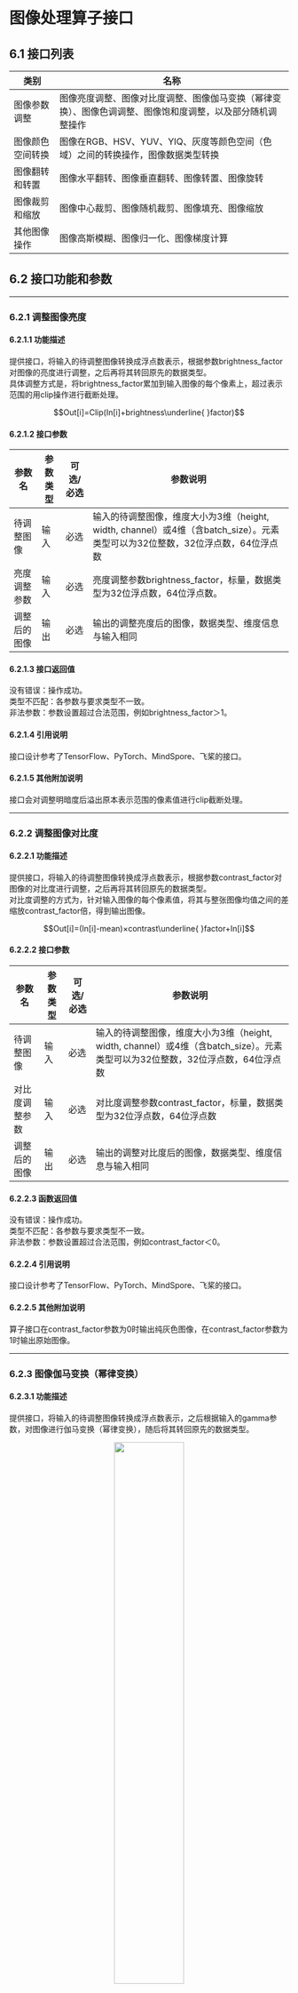 # 图像处理算子接口
## 6.1 接口列表
| 类别             | 名称                                                                                                       |
| ---------------- | ---------------------------------------------------------------------------------------------------------- |
| 图像参数调整     | 图像亮度调整、图像对比度调整、图像伽马变换（幂律变换）、图像色调调整、图像饱和度调整，以及部分随机调整操作 |
| 图像颜色空间转换 | 图像在RGB、HSV、YUV、YIQ、灰度等颜色空间（色域）之间的转换操作，图像数据类型转换                           |
| 图像翻转和转置   | 图像水平翻转、图像垂直翻转、图像转置、图像旋转                                                             |
| 图像裁剪和缩放   | 图像中心裁剪、图像随机裁剪、图像填充、图像缩放                                                             |
| 其他图像操作     | 图像高斯模糊、图像归一化、图像梯度计算                                                                     |

## 6.2 接口功能和参数

<p id="621"></p>

-------------
### 6.2.1 调整图像亮度
#### 6.2.1.1 功能描述
提供接口，将输入的待调整图像转换成浮点数表示，根据参数brightness_factor对图像的亮度进行调整，之后再将其转回原先的数据类型。  
具体调整方式是，将brightness_factor累加到输入图像的每个像素上，超过表示范围的用clip操作进行截断处理。

$$Out[i]=Clip(In[i]+brightness\underline{ }factor)$$

#### 6.2.1.2 接口参数
| 参数名       | 参数类型 | 可选/必选 | 参数说明                                                                                                                       |
| ------------ | -------- | --------- | ------------------------------------------------------------------------------------------------------------------------------ |
| 待调整图像   | 输入     | 必选      | 输入的待调整图像，维度大小为3维（height, width, channel）或4维（含batch_size）。元素类型可以为32位整数，32位浮点数，64位浮点数 |
| 亮度调整参数 | 输入     | 必选      | 亮度调整参数brightness_factor，标量，数据类型为32位浮点数，64位浮点数。                                                        |
| 调整后的图像 | 输出     | 必选      | 输出的调整亮度后的图像，数据类型、维度信息与输入相同                                                                           |


#### 6.2.1.3 接口返回值
没有错误：操作成功。  
类型不匹配：各参数与要求类型不一致。  
非法参数：参数设置超过合法范围，例如brightness_factor＞1。  
#### 6.2.1.4 引用说明
接口设计参考了TensorFlow、PyTorch、MindSpore、飞桨的接口。
#### 6.2.1.5 其他附加说明
接口会对调整明暗度后溢出原本表示范围的像素值进行clip截断处理。

--------------

<p id="622"></p>

### 6.2.2 调整图像对比度
#### 6.2.2.1 功能描述
提供接口，将输入的待调整图像转换成浮点数表示，根据参数contrast_factor对图像的对比度进行调整，之后再将其转回原先的数据类型。  
对比度调整的方式为，针对输入图像的每个像素值，将其与整张图像均值之间的差缩放contrast_factor倍，得到输出图像。

$$Out[i]=(In[i]-mean)×contrast\underline{ }factor+In[i]$$

#### 6.2.2.2 接口参数
| 参数名         | 参数类型 | 可选/必选 | 参数说明                                                                                                                       |
| -------------- | -------- | --------- | ------------------------------------------------------------------------------------------------------------------------------ |
| 待调整图像     | 输入     | 必选      | 输入的待调整图像，维度大小为3维（height, width, channel）或4维（含batch_size）。元素类型可以为32位整数，32位浮点数，64位浮点数 |
| 对比度调整参数 | 输入     | 必选      | 对比度调整参数contrast_factor，标量，数据类型为32位浮点数，64位浮点数                                                          |
| 调整后的图像   | 输出     | 必选      | 输出的调整对比度后的图像，数据类型、维度信息与输入相同                                                                         |

#### 6.2.2.3 函数返回值
没有错误：操作成功。  
类型不匹配：各参数与要求类型不一致。  
非法参数：参数设置超过合法范围，例如contrast_factor＜0。
#### 6.2.2.4 引用说明
接口设计参考了TensorFlow、PyTorch、MindSpore、飞桨的接口。
#### 6.2.2.5 其他附加说明
算子接口在contrast_factor参数为0时输出纯灰色图像，在contrast_factor参数为1时输出原始图像。

---------------

<p id="623"></p>

### 6.2.3 图像伽马变换（幂律变换）
#### 6.2.3.1 功能描述
提供接口，将输入的待调整图像转换成浮点数表示，之后根据输入的gamma参数，对图像进行伽马变换（幂律变换），随后将其转回原先的数据类型。

<p style="text-align: center;">  
<img src="./adjust_gamma.jpg" width="50%">

输入图像的各通道所做的变换如下公式所述：

$$Out[i]=gain×In[i]^{gamma}$$

#### 6.2.2.3 接口参数
| 参数名           | 参数类型 | 可选/必选 | 参数说明                                                                                                                       |
| ---------------- | -------- | --------- | ------------------------------------------------------------------------------------------------------------------------------ |
| 待调整图像       | 输入     | 必选      | 输入的待变换图像，维度大小为3维（height, width, channel）或4维（含batch_size）。元素类型可以为32位整数，32位浮点数，64位浮点数 |
| 伽马变换指数参数 | 输入     | 必选      | 伽马变换（幂律变换）参数gamma，标量，数据类型为32位浮点数，64位浮点数                                                          |
| 伽马变换乘子参数 | 输入     | 必选      | 伽马变换（幂律变换）参数gain，标量，数据类型为32位浮点数，64位浮点数                                                           |
| 调整后的图像     | 输出     | 必选      | 输出的伽马变换（幂律变换）后的图像，数据类型、维度信息与输入相同                                                               |


#### 6.2.3.3 函数返回值
没有错误：操作成功。  
类型不匹配：各参数与要求类型不一致。  
非法参数：参数设置超过合法范围，例如gamma＜0。

#### 6.2.3.4 引用说明
接口设计参考了TensorFlow、PyTorch、MindSpore、飞桨的接口。

----------

<p id="624"></p>

### 6.2.4 调整图像色调
#### 6.2.4.1 功能描述
提供接口，将输入的待调整图像转换成HSV表示，根据参数hue_factor对图像的色调通道（hue channel）进行调整，之后再将其转回原先的图像表示类型。
<p style="text-align: center;">  
<img src="./adjust_hue.jpg" width="50%">

如图所示，在图像的HSV空间对H分量进行旋转操作，即可实现图像色调的转换，hue_factor用于表示旋转的方向和度数。
#### 6.2.4.2 接口参数
| 参数名       | 参数类型 | 可选/必选 | 参数说明                                                                                                                       |
| ------------ | -------- | --------- | ------------------------------------------------------------------------------------------------------------------------------ |
| 待调整图像   | 输入     | 必选      | 输入的待调整图像，维度大小为3维（height, width, channel）或4维（含batch_size）。元素类型可以为32位整数，32位浮点数，64位浮点数 |
| 色调调整参数 | 输入     | 必选      | 色调调整参数hue_factor，标量，数据类型为32位浮点数，64位浮点数                                                                 |
| 调整后的图像 | 输出     | 必选      | 输出的调整色调后的图像，数据类型、维度信息与输入相同                                                                           |


#### 6.2.4.3 函数返回值
没有错误：操作成功。  
类型不匹配：各参数与要求类型不一致。  
非法参数：参数设置超过合法范围。

#### 6.2.4.4 引用说明
接口设计参考了TensorFlow、PyTorch、MindSpore、飞桨的接口。

#### 6.2.4.5 其他附加说明
算子接口在hue_factor参数为0时会输出原始图像。

--------------

<p id="625"></p>

### 6.2.5 调整图像饱和度
#### 6.2.5.1 功能描述
提供接口，将输入的待调整图像转换成HSV表示，根据参数saturation_factor对图像的饱和度通道（saturation channel）进行调整，之后再将其转回原先的图像表示类型。  
调整方式为，对输入图像的每一个像素，与saturation_factor参数进行相乘，超出表示范围的用clip截断处理。

$$Out[i]=Clip(In[i]×saturation\underline{ }factor)$$

#### 6.2.5.2 接口参数
| 参数名         | 参数类型 | 可选/必选 | 参数说明                                                                                                                       |
| -------------- | -------- | --------- | ------------------------------------------------------------------------------------------------------------------------------ |
| 待调整图像     | 输入     | 必选      | 输入的待调整图像，维度大小为3维（height, width, channel）或4维（含batch_size）。元素类型可以为32位整数，32位浮点数，64位浮点数 |
| 饱和度调整参数 | 输入     | 必选      | 饱和度调整参数saturation_factor，标量，数据类型为32位浮点数，64位浮点数                                                        |
| 调整后的图像   | 输出     | 必选      | 输出的调整饱和度后的图像，数据类型、维度信息与输入相同                                                                         |

#### 6.2.5.3 函数返回值
没有错误：操作成功。  
类型不匹配：各参数与要求类型不一致。  
非法参数：参数设置超过合法范围，例如saturation_factor＜0。

#### 6.2.5.4 引用说明
接口设计参考了TensorFlow、PyTorch、MindSpore、飞桨的接口。

#### 6.2.5.5 其他附加说明
算子接口在saturation_factor参数为0时会输出黑白图像，在saturation_factor参数为1时会输出原始图像，经过饱和度调整后如果超出了原有图像类型的表示范围，会对超过范围的像素进行clip截断操作。

--------------

<p id="626"></p>

### 6.2.6 随机调整图像亮度
#### 6.2.6.1 功能描述
提供接口，将输入的待调整图像转换成浮点数表示，在参数lower和upper给定的范围内随机选取参数brightness_factor对图像的亮度进行调整，之后再将其转回原先的数据类型。  
对于批量输入图像，每张图像的随机调整操作与其余图像的亮度调整互不影响。  
具体调整方式是，将选定的参数brightness_factor累加到输入图像的每个像素上，超过表示范围的用clip操作进行处理。

$$Out[i]=Clip(In[i]+brightness\underline{ }factor)$$

$$lower≤brightness\underline{ }factor≤upper$$

#### 6.2.6.2 接口参数
| 参数名       | 参数类型 | 可选/必选 | 参数说明                                                                                                                       |
| ------------ | -------- | --------- | ------------------------------------------------------------------------------------------------------------------------------ |
| 待调整图像   | 输入     | 必选      | 输入的待调整图像，维度大小为3维（height, width, channel）或4维（含batch_size）。元素类型可以为32位整数，32位浮点数，64位浮点数 |
| 参数下限     | 输入     | 可选      | 亮度调整参数brightness_factor的最小值，标量，数据类型为32位浮点数，64位浮点数，默认值为-1.0                                    |
| 参数上限     | 输入     | 可选      | 亮度调整参数brightness_factor的最大值，标量，数据类型为32位浮点数，64位浮点数，默认值为1.0                                     |
| 随机种子     | 输入     | 可选      | 数据类型为32位整数，用于生成随机种子                                                                                           |
| 调整后的图像 | 输出     | 必选      | 输出的调整亮度后的图像，数据类型、维度信息与输入相同                                                                           |

#### 6.2.6.3 函数返回值
没有错误：操作成功。  
类型不匹配：各参数与要求类型不一致。  
非法参数：参数设置超过合法范围，例如upper＞1或lower＞1。

#### 6.2.6.4 引用说明
接口设计参考了TensorFlow、PyTorch、MindSpore、飞桨的接口。

#### 6.2.6.5 其他附加说明
接口会对调整明暗度后溢出原本表示范围的像素值进行clip处理，此外参数下限和参数上限需要一同给定。

--------------

<p id="627"></p>

### 6.2.7 随机调整图像对比度
#### 6.2.7.1 功能描述
提供接口，将输入的待调整图像转换成浮点数表示，在参数lower和upper给定的范围内随机选取参数contrast_factor对图像的对比度进行调整，之后再将其转回原先的数据类型。  
对于批量输入图像，每张图像的随机调整操作与其余图像的对比度调整互不影响。  
对比度调整的方式为，针对输入图像的每个像素值，将其与整张图像均值之间的差缩放contrast_factor倍，得到输出图像。

$$Out[i]=(In[i]-mean)×contrast\underline{ }factor+In[i]$$

$$lower≤contrast\underline{ }factor≤upper$$

#### 6.2.7.2 接口参数
| 参数名       | 参数类型 | 可选/必选 | 参数说明                                                                                                                       |
| ------------ | -------- | --------- | ------------------------------------------------------------------------------------------------------------------------------ |
| 待调整图像   | 输入     | 必选      | 输入的待调整图像，维度大小为3维（height, width, channel）或4维（含batch_size）。元素类型可以为32位整数，32位浮点数，64位浮点数 |
| 参数下限     | 输入     | 必选      | 对比度调整参数contrast_factor的最小值，标量，数据类型为32位浮点数，64位浮点数                                                  |
| 参数上限     | 输入     | 必选      | 对比度调整参数contrast_factor的最大值，标量，数据类型为32位浮点数，64位浮点数                                                  |
| 随机种子     | 输入     | 可选      | 数据类型为32位整数，用于生成随机种子                                                                                           |
| 调整后的图像 | 输出     | 必选      | 输出的调整对比度后的图像，数据类型、维度信息与输入相同                                                                         |

#### 6.2.7.3 函数返回值
没有错误：操作成功。  
类型不匹配：各参数与要求类型不一致。  
非法参数：参数设置超过合法范围，例如upper＞1或lower＞1。

#### 6.2.7.4 引用说明
接口设计参考了TensorFlow、PyTorch、MindSpore、飞桨的接口。

#### 6.2.7.5 其他附加说明
接口会对调整明暗度后溢出原本表示范围的像素值进行clip截断处理，upper和lower参数均应在0到1之间，且需保证lower＜upper。

--------------

<p id="628"></p>

### 6.2.8 随机调整图像色调
#### 6.2.8.1 功能描述
提供接口，将输入的待调整图像转换成HSV表示，之后在参数lower和upper给定的范围内随机选取参数hue_factor对图像的色调通道（hue channel）进行调整，之后再将其转回原先的图像表示类型。  
对于批量输入图像，每张图像的随机调整操作与其余图像的色调调整互不影响。
<p style="text-align: center;">  
<img src="./adjust_hue.jpg" width="50%">

如图所示，在图像的HSV空间对H分量进行旋转操作，即可实现图像色调的转换，hue_factor用于表示旋转的方向和角度。

#### 6.2.8.2 接口参数
| 参数名       | 参数类型 | 可选/必选 | 参数说明                                                                                                                       |
| ------------ | -------- | --------- | ------------------------------------------------------------------------------------------------------------------------------ |
| 待调整图像   | 输入     | 必选      | 输入的待调整图像，维度大小为3维（height, width, channel）或4维（含batch_size）。元素类型可以为32位整数，32位浮点数，64位浮点数 |
| 参数下限     | 输入     | 可选      | 色调调整参数hue_factor的最小值，标量，数据类型为32位浮点数，64位浮点数                                                         |
| 参数上限     | 输入     | 必选      | 色调调整参数hue_factor的最大值，标量，数据类型为32位浮点数，64位浮点数                                                         |
| 随机种子     | 输入     | 可选      | 数据类型为32位整数，用于生成随机种子                                                                                           |
| 调整后的图像 | 输出     | 必选      | 输出的调整色调后的图像，数据类型、维度信息与输入相同                                                                           |

#### 6.2.8.3 函数返回值
没有错误：操作成功。  
类型不匹配：各参数与要求类型不一致。  
非法参数：参数设置超过合法范围。

#### 6.2.8.4 引用说明
接口设计参考了TensorFlow、PyTorch、MindSpore、飞桨的接口。

#### 6.2.8.5 其他附加说明
算子接口在hue_factor参数为0时会输出原始图像，lower和upper参数的取值范围均为[-1,1]且需要满足lower＜upper。

--------------

<p id="629"></p>

### 6.2.9 随机调整图像饱和度
#### 6.2.9.1 功能描述
提供接口，将输入的待调整图像转换成HSV表示，之后在参数lower和upper给定的范围内随机选取参数saturation_factor对图像的饱和度通道（saturation channel）进行调整，之后再将其转回原先的图像表示类型。  
对于批量输入图像，每张图像的随机调整操作与其余图像的饱和度调整互不影响。  
调整方式为，对输入图像的每一个像素，与saturation_factor参数进行相乘，超出表示范围的用clip截断处理。

$$Out[i]=Clip(In[i]×saturation\underline{ }factor)$$

$$lower≤saturation\underline{ }factor≤upper$$


#### 6.2.9.2 接口参数
| 参数名       | 参数类型 | 可选/必选 | 参数说明                                                                                                                       |
| ------------ | -------- | --------- | ------------------------------------------------------------------------------------------------------------------------------ |
| 待调整图像   | 输入     | 必选      | 输入的待调整图像，维度大小为3维（height, width, channel）或4维（含batch_size）。元素类型可以为32位整数，32位浮点数，64位浮点数 |
| 参数下限     | 输入     | 必选      | 饱和度调整参数saturation_factor的最小值，标量，数据类型为32位浮点数，64位浮点数                                                |
| 参数上限     | 输入     | 必选      | 饱和度调整参数saturation_factor的最大值，标量，数据类型为32位浮点数，64位浮点数                                                |
| 随机种子     | 输入     | 必选      | 数据类型为32位整数，用于生成随机种子                                                                                           |
| 调整后的图像 | 输出     | 必选      | 输出的调整饱和度后的图像，数据类型、维度信息与输入相同                                                                         |

#### 6.2.9.3 函数返回值
没有错误：操作成功。  
类型不匹配：各参数与要求类型不一致。  
非法参数：参数设置超过合法范围。

#### 6.2.9.4 引用说明
接口设计参考了TensorFlow、PyTorch、MindSpore、飞桨的接口。

#### 6.2.9.5 其他附加说明
算子接口在saturation_factor参数为0时会输出黑白图像，在saturation_factor参数为1时会输出原始图像，经过饱和度调整后如果超出了原有图像类型的表示范围，会对超过范围的像素进行clip截断操作，要求参数lower＜upper且需二者均大于等于0。

--------------

<p id="6210"></p>

### 6.2.10 RGB图像转灰度图像
#### 6.2.10.1 功能描述
提供接口，将图像由RGB图像转换为灰度图像。  
转换方式如下述公式，对输入图像的每个像素：

$$GrayScale[i]=R[i]×0.299+G[i]×0.587+B[i]×0.114$$

#### 6.2.10.2 接口参数
| 参数名       | 参数类型 | 可选/必选 | 参数说明                                                                                                                                                      |
| ------------ | -------- | --------- | ------------------------------------------------------------------------------------------------------------------------------------------------------------- |
| 待转换的图像 | 输入     | 必选      | 输入的待转换的RGB图像，维度大小为3维（height, width, channel）或4维（含batch_size），其中channel维度值必须为3。元素类型可以为32位整数，32位浮点数，64位浮点数 |
| 转换后的图像 | 输出     | 必选      | 输出的转换后的GrayScale灰度图像，数据类型、batch_size、宽高信息与输入相同，channel维度值为1                                                                   |

#### 6.2.10.3 函数返回值
没有错误：操作成功。  
类型不匹配：各参数与要求类型不一致。  
对象非法：表示输入张量对象不合法。

#### 6.2.10.4 引用说明
接口设计参考了TensorFlow、PyTorch、MindSpore、飞桨的接口。

--------------

<p id="6211"></p>

### 6.2.11 灰度图像转RGB图像
#### 6.2.11.1 功能描述
提供接口，将图像由灰度图像转换为RGB图像。  
转换方式如下述公式，对输入图像的每个像素：

$$
\left \{
\begin{array}{c}
R[i]=GrayScale[i] \\ 
G[i]=GrayScale[i] \\ 
B[i]=GrayScale[i]
\end{array}
\right.
$$

#### 6.2.11.2 接口参数
| 参数名       | 参数类型 | 可选/必选 | 参数说明                                                                                                                                                                |
| ------------ | -------- | --------- | ----------------------------------------------------------------------------------------------------------------------------------------------------------------------- |
| 待转换的图像 | 输入     | 必选      | 输入的待转换的GrayScale灰度图像，维度大小为3维（height, width, channel）或4维（含batch_size），其中channel维度值必须为1。元素类型可以为32位整数，32位浮点数，64位浮点数 |
| 转换后的图像 | 输出     | 必选      | 输出的颜色空间转换后的RGB图像，数据类型、batch_size、宽高信息与输入相同，channel维度值为3                                                                               |

#### 6.2.11.3 函数返回值
没有错误：操作成功。  
类型不匹配：各参数与要求类型不一致。  
对象非法：表示输入张量对象不合法。

#### 6.2.11.4 引用说明
接口设计参考了TensorFlow、PyTorch、MindSpore、飞桨的接口。

--------------

<p id="6212"></p>

### 6.2.12 RGB图像转HSV图像
#### 6.2.12.1 功能描述
提供接口，将图像从RGB颜色空间转换到HSV颜色空间。
转换方式如下述公式，对输入图像的每个像素：

$$
\left \{
\begin{array}{c}
R'=R/255 \\ 
G'=G/255 \\ 
B'=B/255 \\
Cmax=max(R',G',B') \\
Cmin=min(G',G',B') \\
∆=Cmax-Cmin
\end{array}
\right.
$$

$$
H=
\left \{
\begin{array}{c}
0°,∆=0\\
60°×(\frac{G'-B'}{∆}+0),Cmax=R'\\
60°×(\frac{B'-R'}{∆}+2),Cmax=G'\\
60°×(\frac{R'-G'}{∆}+4),Cmax=B'
\end{array}
\right.
$$

$$
S=
\left \{
\begin{array}{c}
0,Cmax=0\\
\frac{∆}{Cmax},Cmax≠0
\end{array}
\right.
$$

$$V=Cmax$$

#### 6.2.12.2 接口参数
| 参数名       | 参数类型 | 可选/必选 | 参数说明                                                                                                                                                      |
| ------------ | -------- | --------- | ------------------------------------------------------------------------------------------------------------------------------------------------------------- |
| 待转换的图像 | 输入     | 必选      | 输入的待转换的RGB图像，维度大小为3维（height, width, channel）或4维（含batch_size），其中channel维度值必须为3。元素类型可以为32位整数，32位浮点数，64位浮点数 |
| 转换后的图像 | 输出     | 必选      | 输出的颜色空间转换后的HSV图像，数据类型、维度信息与输入相同                                                                                                   |

#### 6.2.12.3 函数返回值
没有错误：操作成功。  
类型不匹配：各参数与要求类型不一致。  
对象非法：表示输入张量对象不合法。

#### 6.2.12.4 引用说明
接口设计参考了TensorFlow、PyTorch、MindSpore、飞桨的接口。

--------------

<p id="6213"></p>

### 6.2.13 HSV图像转RGB图像
#### 6.2.13.1 功能描述
提供接口，将图像从HSV颜色空间转换到RGB颜色空间。  
转换方式如下述公式，对输入图像的每个像素：

$$C=V×S$$

$$X=C×(1-|(H/60°) mod2-1|)$$

$$m=V-C$$

$$
(R',G',B')=
\left \{
\begin{array}{c}
(C,X,0),   0°≤H<60°\\
(X,C,0),   60°≤H<120°\\
(0,C,X),   120°≤H<180°\\
(0,X,C),   180°≤H<240°\\
(X,0,C),   240°≤H<300°\\
(C,0,X),   300°≤H<360°
\end{array}
\right.
$$

$$(R,G,B)=((R'+m)×255,(G'+m)×255,(B'+m)×255)$$

#### 6.2.13.2 接口参数
| 参数名       | 参数类型 | 可选/必选 | 参数说明                                                                                                                                                      |
| ------------ | -------- | --------- | ------------------------------------------------------------------------------------------------------------------------------------------------------------- |
| 待转换的图像 | 输入     | 必选      | 输入的待转换的HSV图像，维度大小为3维（height, width, channel）或4维（含batch_size），其中channel维度值必须为3。元素类型可以为32位整数，32位浮点数，64位浮点数 |
| 转换后的图像 | 输出     | 必选      | 输出的调整亮度后的RGB图像，数据类型、维度信息与输入相同                                                                                                       |

#### 6.2.13.3 函数返回值
没有错误：操作成功。  
类型不匹配：各参数与要求类型不一致。  
对象非法：表示输入张量对象不合法。

#### 6.2.13.4 引用说明
接口设计参考了TensorFlow、PyTorch、MindSpore、飞桨的接口。

--------------

<p id="6214"></p>

### 6.2.14 RGB图像转YUV图像
#### 6.2.14.1 功能描述
提供接口，将图像从RGB颜色空间转换到YUV颜色空间。  
转换方式如下述公式，对输入图像的每个像素：

$$
\left \{
\begin{array}{c}
Y=0.30R+0.59G+0.11B\\
U=0.493(B-Y)\\
V=0.877(R-Y)
\end{array}
\right.
$$

#### 6.2.14.2 接口参数
| 参数名       | 参数类型 | 可选/必选 | 参数说明                                                                                                                                                      |
| ------------ | -------- | --------- | ------------------------------------------------------------------------------------------------------------------------------------------------------------- |
| 待转换的图像 | 输入     | 必选      | 输入的待转换的RGB图像，维度大小为3维（height, width, channel）或4维（含batch_size），其中channel维度值必须为3。元素类型可以为32位整数，32位浮点数，64位浮点数 |
| 转换后的图像 | 输出     | 必选      | 输出的颜色空间转换后的YUV图像，数据类型、维度信息与输入相同                                                                                                   |

#### 6.2.14.3 函数返回值
没有错误：操作成功。  
类型不匹配：各参数与要求类型不一致。  
对象非法：表示输入张量对象不合法。

#### 6.2.14.4 引用说明
接口设计参考了TensorFlow、PyTorch、MindSpore、飞桨的接口。

--------------

<p id="6215"></p>

### 6.2.15 YUV图像转RGB图像
#### 6.2.15.1 功能描述
提供接口，将图像从YUV颜色空间转换到RGB颜色空间。  
转换方式如下述公式，对输入图像的每个像素：

$$
\left \{
\begin{array}{c}
R=Y+1.4075V\\
G=Y-0.3455U-0.7169V\\
B=Y+1.779U
\end{array}
\right.
$$

#### 6.2.15.2 接口参数
| 参数名       | 参数类型 | 可选/必选 | 参数说明                                                                                                                                                      |
| ------------ | -------- | --------- | ------------------------------------------------------------------------------------------------------------------------------------------------------------- |
| 待转换的图像 | 输入     | 必选      | 输入的待转换的YUV图像，维度大小为3维（height, width, channel）或4维（含batch_size），其中channel维度值必须为3。元素类型可以为32位整数，32位浮点数，64位浮点数 |
| 转换后的图像 | 输出     | 必选      | 输出的颜色空间转换后的RGB图像，数据类型、维度信息与输入相同                                                                                                   |

#### 6.2.15.3 函数返回值
没有错误：操作成功。  
类型不匹配：各参数与要求类型不一致。  
对象非法：表示输入张量对象不合法。

#### 6.2.15.4 引用说明
接口设计参考了TensorFlow、PyTorch、MindSpore、飞桨的接口。

--------------

<p id="6216"></p>

### 6.2.16 RGB图像转YIQ图像
#### 6.2.16.1 功能描述
提供接口，将图像从RGB颜色空间转换到YIQ颜色空间。  
YIQ是NTSC（National Television Standards Committee）电视系统的标准。Y是提供黑白电视和彩色电视的亮度信号（Luminance），即亮度（Brightness），I代表In-phase，色彩从橙色到青色，Q代表Quadrature-phase，色彩从紫色到黄绿色。  
转换方式如下述公式，对输入图像的每个像素：

$$\begin{bmatrix}
Y\\
I\\
Q\\
\end{bmatrix}=
\begin{bmatrix}
0.299&0.587&0.114\\
-0.299&-0.587&0.886\\
0.701&-0.687&-0.114\\
\end{bmatrix}
\begin{bmatrix}
R\\
G\\
B\\
\end{bmatrix}$$

#### 6.2.16.2 接口参数
| 参数名       | 参数类型 | 可选/必选 | 参数说明                                                                                                                                                      |
| ------------ | -------- | --------- | ------------------------------------------------------------------------------------------------------------------------------------------------------------- |
| 待转换的图像 | 输入     | 必选      | 输入的待转换的RGB图像，维度大小为3维（height, width, channel）或4维（含batch_size），其中channel维度值必须为3。元素类型可以为32位整数，32位浮点数，64位浮点数 |
| 转换后的图像 | 输出     | 必选      | 输出的颜色空间转换后的YIQ图像，数据类型、维度信息与输入相同                                                                                                   |

#### 6.2.16.3 函数返回值
没有错误：操作成功。  
类型不匹配：各参数与要求类型不一致。  
对象非法：表示输入张量对象不合法。

#### 6.2.16.4 引用说明
接口设计参考了TensorFlow、PyTorch、MindSpore、飞桨的接口。

--------------

<p id="6217"></p>

### 6.2.17 YIQ图像转RGB图像
#### 6.2.17.1 功能描述
提供接6.2.17.1口，将图像从YIQ颜色空间转换到RGB颜色空间。  
YIQ是NTSC（National Television Standards Committee）电视系统的标准。Y是提供黑白电视和彩色电视的亮度信号（Luminance），即亮度（Brightness），I代表In-phase，色彩从橙色到青色，Q代表Quadrature-phase，色彩从紫色到黄绿色。  
转换方式如下述公式，对输入图像的每个像素：

$$\begin{bmatrix}
R\\
G\\
B\\
\end{bmatrix}=
\begin{bmatrix}
1&0.956&0.620\\
1&-0.272&-0.647\\
1&-1.108&1.705\\
\end{bmatrix}
\begin{bmatrix}
Y\\
I\\
Q\\
\end{bmatrix}
$$

#### 6.2.17.2 接口参数
| 参数名       | 参数类型 | 可选/必选 | 参数说明                                                                                                                                                      |
| ------------ | -------- | --------- | ------------------------------------------------------------------------------------------------------------------------------------------------------------- |
| 待转换的图像 | 输入     | 必选      | 输入的待转换的YIQ图像，维度大小为3维（height, width, channel）或4维（含batch_size），其中channel维度值必须为3。元素类型可以为32位整数，32位浮点数，64位浮点数 |
| 转换后的图像 | 输出     | 必选      | 输出的颜色空间转换后的RGB图像，数据类型、维度信息与输入相同                                                                                                   |

#### 6.2.17.3 函数返回值
没有错误：操作成功。  
类型不匹配：各参数与要求类型不一致。  
对象非法：表示输入张量对象不合法。

#### 6.2.17.4 引用说明
接口设计参考了TensorFlow、PyTorch、MindSpore、飞桨的接口。

--------------

<p id="6218"></p>

### 6.2.18 图像数据类型转换
#### 6.2.18.1 功能描述
提供接口，根据传入参数信息对输入图像进行数据类型转换。

#### 6.2.18.2 接口参数
| 参数名       | 参数类型 | 可选/必选 | 参数说明                                                                                                                         |
| ------------ | -------- | --------- | -------------------------------------------------------------------------------------------------------------------------------- |
| 待转换的图像 | 输入     | 必选      | 输入的待转换的图像，维度大小为3维（height, width, channel）或4维（含batch_size）。元素类型可以为32位整数，32位浮点数，64位浮点数 |
| 转换数据类型 | 输入     | 必选      | 字符串类型，用于表示输出图像的数据类型                                                                                           |
| 转换后的图像 | 输出     | 必选      | 输出的数据类型转换后的图像，维度信息与输入相同，数据类型符合参数要求                                                             |

#### 6.2.18.3 函数返回值
没有错误：操作成功。  
类型不匹配：各参数与要求类型不一致。

#### 6.2.18.4 引用说明
接口设计参考了TensorFlow、PyTorch、MindSpore、飞桨的接口。

--------------

<p id="6219"></p>

### 6.2.19 图像水平翻转
#### 6.2.19.1 功能描述
提供接口，将图像沿水平方向进行左右翻转。其中width为输入图像的宽度。

$$Out[x,y]=In[x,width-y]$$

#### 6.2.19.2 接口参数
| 参数名       | 参数类型 | 可选/必选 | 参数说明                                                                                                                       |
| ------------ | -------- | --------- | ------------------------------------------------------------------------------------------------------------------------------ |
| 待翻转的图像 | 输入     | 必选      | 输入的待翻转图像，维度大小为3维（height, width, channel）或4维（含batch_size），元素类型可以为32位整数，32位浮点数，64位浮点数 |
| 翻转后的图像 | 输出     | 必选      | 输出翻转后的图像，数据类型和维度信息与输入相同                                                                                 |

#### 6.2.19.3 函数返回值
没有错误：操作成功。  
类型不匹配：各参数与要求类型不一致。

#### 6.2.19.4 引用说明
接口设计参考了TensorFlow、PyTorch、MindSpore、飞桨的接口。

--------------

<p id="6220"></p>

### 6.2.20 图像垂直翻转
#### 6.2.20.1 功能描述
提供接口，将图像沿垂直方向进行上下翻转。其中height为输入图像的高度。
$$Out[x,y]=In[height-x,y]$$

#### 6.2.20.2 接口参数
| 参数名       | 参数类型 | 可选/必选 | 参数说明                                                                                                                       |
| ------------ | -------- | --------- | ------------------------------------------------------------------------------------------------------------------------------ |
| 待翻转的图像 | 输入     | 必选      | 输入的待翻转图像，维度大小为3维（height, width, channel）或4维（含batch_size），元素类型可以为32位整数，32位浮点数，64位浮点数 |
| 翻转后的图像 | 输出     | 必选      | 输出翻转后的图像，数据类型和维度信息与输入相同                                                                                 |

#### 6.2.20.3 函数返回值
没有错误：操作成功。  
类型不匹配：各参数与要求类型不一致。

#### 6.2.20.4 引用说明
接口设计参考了TensorFlow、PyTorch、MindSpore、飞桨的接口。

--------------

<p id="6221"></p>

### 6.2.21 图像随机水平翻转
#### 6.2.21.1 功能描述
提供接口，以一定的概率沿着水平方向翻转图像的内容，否则按原样输出原图像，针对批量图像输入时，每张图像独立于其他图像随机翻转。  
进行翻转时的处理如下，其中width为图像宽度：

#### 6.2.21.2 接口参数
| 参数名       | 参数类型 | 可选/必选 | 参数说明                                                                                                                       |
| ------------ | -------- | --------- | ------------------------------------------------------------------------------------------------------------------------------ |
| 待翻转的图像 | 输入     | 必选      | 输入的待翻转图像，维度大小为3维（height, width, channel）或4维（含batch_size），元素类型可以为32位整数，32位浮点数，64位浮点数 |
| 翻转概率     | 输入     | 可选      | 数据类型为32位浮点数，表示水平翻转的概率，默认值为0.5                                                                          |
| 随机种子     | 输入     | 可选      | 数据类型为32位整数，用于生成随机种子                                                                                           |
| 翻转后的图像 | 输出     | 必选      | 输出处理后的图像，数据类型和维度信息与输入相同                                                                                 |

#### 6.2.21.3 函数返回值
没有错误：操作成功。  
类型不匹配：各参数与要求类型不一致。  
非法参数：参数设置超过合法范围。

#### 6.2.21.4 引用说明
接口设计参考了TensorFlow、PyTorch、MindSpore、飞桨的接口。

--------------

<p id="6222"></p>

### 6.2.22 图像随机垂直翻转
#### 6.2.22.1 功能描述
提供接口，以一定的概率沿着垂直方向翻转图像的内容，否则按原样输出原图像，针对批量图像输入时，每张图像独立于其他图像随机翻转。  
进行翻转时的处理如下，其中height为图像高度：

$$Out[x,y]=In[height-x,y]$$

#### 6.2.22.2 接口参数
| 参数名       | 参数类型 | 可选/必选 | 参数说明                                                                                                                       |
| ------------ | -------- | --------- | ------------------------------------------------------------------------------------------------------------------------------ |
| 待翻转的图像 | 输入     | 必选      | 输入的待翻转图像，维度大小为3维（height, width, channel）或4维（含batch_size），元素类型可以为32位整数，32位浮点数，64位浮点数 |
| 翻转概率     | 输入     | 可选      | 数据类型为32位浮点数，表示垂直翻转的概率，默认值为0.5                                                                          |
| 随机种子     | 输入     | 可选      | 数据类型为32位整数，用于生成随机种子                                                                                           |
| 翻转后的图像 | 输出     | 必选      | 输出处理后的图像，数据类型和维度信息与输入相同                                                                                 |

#### 6.2.22.3 函数返回值
没有错误：操作成功。  
类型不匹配：各参数与要求类型不一致。  
非法参数：参数设置超过合法范围。

#### 6.2.22.4 引用说明
接口设计参考了TensorFlow、PyTorch、MindSpore、飞桨的接口。

--------------

<p id="6223"></p>

### 6.2.23 图像转置
#### 6.2.23.1 功能描述
提供接口，将图像的H，W两个维度进行转置。处理方式如下：

$$Out[n,x,y,c]=In[n,y,x,c]$$

#### 6.2.23.2 接口参数
| 参数名       | 参数类型 | 可选/必选 | 参数说明                                                                                                                       |
| ------------ | -------- | --------- | ------------------------------------------------------------------------------------------------------------------------------ |
| 待转置的图像 | 输入     | 必选      | 输入的待翻转图像，维度大小为3维（height, width, channel）或4维（含batch_size），元素类型可以为32位整数，32位浮点数，64位浮点数 |
| 转置后的图像 | 输出     | 必选      | 输出处理后的图像，维度大小为3维（width，height，channel）或4维（含batch_size），元素类型与输入图像相同                         |

#### 6.2.23.3 函数返回值
没有错误：操作成功。  
类型不匹配：各参数与要求类型不一致。

#### 6.2.23.4 引用说明
接口设计参考了TensorFlow、PyTorch、MindSpore、飞桨的接口。

--------------

<p id="6224"></p>

### 6.2.24 图像逆时针旋转90°
#### 6.2.24.1 功能描述
提供接口，将图像逆时针旋转90°若干次。操作方式如下：
<p style="text-align: center;">  
<img src="./rot90.jpg" width="50%">

#### 6.2.24.2 接口参数
| 参数名       | 参数类型 | 可选/必选 | 参数说明                                                                                                                       |
| ------------ | -------- | --------- | ------------------------------------------------------------------------------------------------------------------------------ |
| 待旋转的图像 | 输入     | 必选      | 输入的待翻转图像，维度大小为3维（height, width, channel）或4维（含batch_size），元素类型可以为32位整数，32位浮点数，64位浮点数 |
| 旋转次数     | 输入     | 可选      | 32位整数，用于表示逆时针旋转90°的次数，默认为1                                                                                 |
| 旋转后的图像 | 输出     | 必选      | 输出处理后的图像，维度大小为3维或4维（含batch_size），元素类型与输入图像相同                                                   |

#### 6.2.24.3 函数返回值
没有错误：操作成功。  
类型不匹配：各参数与要求类型不一致。  
非法参数：参数设置超过合法范围。

#### 6.2.24.4 引用说明
接口设计参考了TensorFlow、PyTorch、MindSpore、飞桨的接口。

--------------

<p id="6225"></p>

### 6.2.25 中心裁剪操作
#### 6.2.25.1 功能描述
依据给定的裁剪大小，从图像中心进行裁剪操作。
<p style="text-align: center;">  
<img src="./center_crop.jpg" width="50%">

#### 6.2.25.2 接口参数
| 参数名       | 参数类型 | 可选/必选 | 参数说明                                                                                                                       |
| ------------ | -------- | --------- | ------------------------------------------------------------------------------------------------------------------------------ |
| 待裁剪图像   | 输入     | 必选      | 输入的待裁剪图像，维度大小为3维（height, width, channel）或4维（含batch_size）。元素类型可以为32位整数，32位浮点数，64位浮点数 |
| 裁剪高度     | 输入     | 必选      | 用于确定裁剪的高度，元素类型为32位整数                                                                                         |
| 裁剪宽度     | 输入     | 必选      | 用于确定裁剪的宽度，元素类型为32位整数                                                                                         |
| 裁剪后的图像 | 输出     | 必选      | 输出裁剪后的图像，元素类型与输入相同                                                                                           |

#### 6.2.25.3 函数返回值
没有错误：操作成功。  
类型不匹配：各参数与要求类型不一致。  
非法参数：参数设置超过合法范围，例如target_height＜0。

#### 6.2.25.4 引用说明
接口设计参考了TensorFlow、PyTorch、MindSpore、飞桨的接口。

#### 6.2.25.5 其他附加说明
接口对target_height＞height或target_width＞width的情况提供支持，若待裁剪图像的某一维度小于目标维度的大小，则对原图像进行zero_padding后再进行裁剪。

--------------

<p id="6226"></p>

### 6.2.26 随机裁剪操作
#### 6.2.26.1 功能描述
依据给定的裁剪大小，从图像的随机位置进行裁剪操作。
<p style="text-align: center;">  
<img src="./random_crop.jpg" width="50%">

其中width和height是图像原本的形状，target_width和target_weight为目标图像（裁剪后图像）的宽度和高度信息。
#### 6.2.26.2 接口参数
| 参数名       | 参数类型 | 可选/必选 | 参数说明                                                                                                                       |
| ------------ | -------- | --------- | ------------------------------------------------------------------------------------------------------------------------------ |
| 待裁剪图像   | 输入     | 必选      | 输入的待裁剪图像，维度大小为3维（height, width, channel）或4维（含batch_size）。元素类型可以为32位整数，32位浮点数，64位浮点数 |
| 裁剪高度     | 输入     | 必选      | 用于确定裁剪的高度，元素类型为32位整数                                                                                         |
| 裁剪宽度     | 输入     | 必选      | 用于确定裁剪的宽度，元素类型为32位整数                                                                                         |
| 裁剪后的图像 | 输出     | 必选      | 输出的裁剪后的图像，元素类型与输入相同，宽高信息为裁剪后的目标大小                                                             |

#### 6.2.26.3 函数返回值
没有错误：操作成功。  
类型不匹配：各参数与要求类型不一致。  
非法参数：参数设置超过合法范围，例如target_height＜0。

#### 6.2.26.4 引用说明
接口设计参考了TensorFlow、PyTorch、MindSpore的接口。

--------------

<p id="6227"></p>

### 6.2.27 图像裁剪操作
#### 6.2.27.1 功能描述
依据给定的裁剪位置和大小，对输入图像进行裁剪。
<p style="text-align: center;">  
<img src="./crop_to_bounding_box.jpg" width="50%">

其中width和height是图像原本的形状，offset_width和offset_height为裁剪起始位置信息，target_width和target_height为目标图像（裁剪后图像）的宽度和高度信息。

#### 6.2.27.2 接口参数
| 参数名       | 参数类型 | 可选/必选 | 参数说明                                                                                                                       |
| ------------ | -------- | --------- | ------------------------------------------------------------------------------------------------------------------------------ |
| 待裁剪图像   | 输入     | 必选      | 输入的待裁剪图像，维度大小为3维（height, width, channel）或4维（含batch_size）。元素类型可以为32位整数，32位浮点数，64位浮点数 |
| 裁剪起始高度 | 输入     | 必选      | 用于确定裁剪起始高度，数据类型为32位整数，范围为[0, height)                                                                    |
| 裁剪起始宽度 | 输入     | 必选      | 用于确定裁剪起始宽度，数据类型为32位整数，范围为[0, width)                                                                     |
| 裁剪高度     | 输入     | 必选      | 用于确定裁剪目标高度，数据类型为32位整数，范围为(0, height]                                                                    |
| 裁剪宽度     | 输入     | 必选      | 用于确定裁剪目标宽度，数据类型为32位整数，范围为(0, width]                                                                     |
| 裁剪后的图像 | 输出     | 必选      | 输出裁剪后的图像，元素类型与输入相同，宽高信息满足裁剪后的目标大小，batch_size与channels信息与输入图像保持一致                 |

#### 6.2.27.3 函数返回值
没有错误：操作成功。  
类型不匹配：各参数与要求类型不一致。  
非法参数：参数设置超过合法范围。

#### 6.2.27.4 引用说明
接口设计参考了TensorFlow、PyTorch、MindSpore、飞桨的接口。

#### 6.2.27.5 其他附加说明
接口需要满足offset_width≥0，offset_height≥0，target_width＞0，target_height＞0，且需要满足offset_width+target_width≥width，offset_height+target_height≥height。

--------------

<p id="6228"></p>

### 6.2.28 图像填充操作
#### 6.2.28.1 功能描述
依据给定的填充宽度信息，对输入图像进行0填充。
<p style="text-align: center;">  
<img src="./pad_to_bounding_box.jpg" width="50%">

其中width和height是图像原本的形状，top，bottom，left和right分别为图像在上、下、左、右四个边界填充的宽度。

#### 6.2.28.2 接口参数
| 参数名         | 参数类型 | 可选/必选 | 参数说明                                                                                                                       |
| -------------- | -------- | --------- | ------------------------------------------------------------------------------------------------------------------------------ |
| 待填充图像     | 输入     | 必选      | 输入的待填充图像，维度大小为3维（height, width, channel）或4维（含batch_size）。元素类型可以为32位整数，32位浮点数，64位浮点数 |
| 上边界填充高度 | 输入     | 必选      | 用于确定上边界填充高度，数据类型为32位整数                                                                                     |
| 下边界填充高度 | 输入     | 必选      | 用于确定下边界填充高度，数据类型为32位整数                                                                                     |
| 左边界填充宽度 | 输入     | 必选      | 用于确定左边界填充宽度，数据类型为32位整数                                                                                     |
| 右边界填充宽度 | 输入     | 必选      | 用于确定右边界填充宽度，数据类型为32位整数                                                                                     |
| 填充后的图像   | 输出     | 必选      | 输出填充后的图像，元素类型与输入相同，宽高信息满足填充后的目标大小，batch_size与channels信息与输入图像保持一致                 |

#### 6.2.28.3 函数返回值
没有错误：操作成功。  
类型不匹配：各参数与要求类型不一致。  
非法参数：参数设置超过合法范围。

#### 6.2.28.4 引用说明
接口设计参考了TensorFlow、PyTorch、MindSpore、飞桨的接口。

--------------

<p id="6229"></p>

### 6.2.29 图像填充裁剪操作
#### 6.2.29.1 功能描述
提供接口，通过中心裁剪和边缘填充，将输入图像大小调整为目标宽度和高度。在输入图像宽高小于目标宽高时，采用填充操作，反之采用中心裁剪操作。
<p style="text-align: center;">  
<img src="./resize_with_crop_or_pad.jpg" width="50%">

其中height和width是图像原本的形状，target_width和target_height为目标图像的宽高。

#### 6.2.29.2 接口参数
| 参数名       | 参数类型 | 可选/必选 | 参数说明                                                                                                                       |
| ------------ | -------- | --------- | ------------------------------------------------------------------------------------------------------------------------------ |
| 待调整图像   | 输入     | 必选      | 输入的待调整图像，维度大小为3维（height, width, channel）或4维（含batch_size）。元素类型可以为32位整数，32位浮点数，64位浮点数 |
| 目标图像高度 | 输入     | 必选      | 表示目标图像高度，数据类型为32位整数                                                                                           |
| 目标图像宽度 | 输入     | 必选      | 表示目标图像宽度，数据类型为32位整数                                                                                           |
| 调整后的图像 | 输出     | 必选      | 输出调整后的图像，元素类型与输入相同，宽高信息满足填充后的目标大小，batch_size与channels信息与输入图像保持一致                 |

#### 6.2.29.3 函数返回值
没有错误：操作成功。  
类型不匹配：各参数与要求类型不一致。  
非法参数：参数设置超过合法范围。

#### 6.2.29.4 引用说明
接口设计参考了TensorFlow、PyTorch、MindSpore、飞桨的接口。

--------------

<p id="6230"></p>

### 6.2.30 图像缩放操作
#### 6.2.30.1 功能描述
依据给定的插值模式，将图像缩放到给定的目标大小。  
最近邻插值：目标图像通过缩放系数，计算缩放后的坐标在原图像中的位置(x,y)，计算离位置(x,y)最近的整数坐标点，并以此位置的颜色信息作为目标点的颜色。  
双线性插值：目标图像通过缩放系数，计算缩放后的坐标在原图像中的位置(x,y)，使用离位置(x,y)最近的4个点的像素$Q_{11},Q_{12},Q_{21},Q_{22}$进行插值得到输出，使用线性插值的方法，对(x,y)两个方向进行像素插值，过程如下：

$$f(R_1)≈\frac{x_2-x}{x_2-x_1}f(Q_{11})+\frac{x-x_1}{x_2-x_1}f(Q_{21}), R_1=(x, y_1)$$
  
$$f(R_2)≈\frac{x_2-x}{x_2-x_1}f(Q_{12})+\frac{x-x_1}{x_2-x_1}f(Q_{22}), R_1=(x, y_2)$$

$$f(R)≈\frac{y_2-y}{y_2-y_1}f(R_{1})+\frac{y-y_1}{y_2-y_1}f(R_{2}), R=(x, y)$$


双三次插值：目标图像通过缩放系数，计算缩放后的坐标在原图像中的位置(x,y)，使用离位置(x,y)最近的16个点的像素进行插值得到输出，使用非线性插值的方法，对(x,y)两个方向进行像素插值。

#### 6.2.30.2 接口参数
| 参数名       | 参数类型 | 可选/必选 | 参数说明                                                                                                               |
| ------------ | -------- | --------- | ---------------------------------------------------------------------------------------------------------------------- |
| 输入图像     | 输入     | 必选      | 输入图像，维度大小为3维（height, width, channel）或4维（含batch_size）。元素类型可以为32位整数，32位浮点数，64位浮点数 |
| 目标图像高度 | 输入     | 必选      | 用于确定缩放后图像的高度，元素类型为32位整数                                                                           |
| 目标图像宽度 | 输入     | 必选      | 用于确定缩放后图像的宽度，元素类型为32位整数                                                                           |
| 插值模式     | 输入     | 可选      | 图像插值模式，默认模式为双线性插值                                                                                     |
| 输出图像     | 输出     | 必选      | 输出调整后的图像，元素类型与输入相同                                                                                   |

#### 6.2.30.3 函数返回值
没有错误：操作成功。  
类型不匹配：各参数与要求类型不一致。  
非法参数：参数设置超过合法范围，例如target_height＜0。

#### 6.2.30.4 引用说明
接口设计参考了TensorFlow、PyTorch、MindSpore的接口。

--------------

<p id="6231"></p>

### 6.2.31 图像高斯模糊
#### 6.2.31.1 功能描述
高斯模糊是一种图像模糊滤波器（卷积核），用正态分布计算图像中每个像素的变换，在2维空间正态分布表示为：

$$G(u,v)=\frac{1}{2πσ^2}  e^{-(u^2+v^2)/(2σ^2)}$$

根据上述表达式计算出高斯卷积核的数值，随后将卷积核与输入图像做二维卷积处理，得到模糊处理后的输出图像。

#### 6.2.31.2 接口参数
| 参数名       | 参数类型 | 可选/必选 | 参数说明                                                                                                               |
| ------------ | -------- | --------- | ---------------------------------------------------------------------------------------------------------------------- |
| 输入图像     | 输入     | 必选      | 输入图像，维度大小为3维（height, width, channel）或4维（含batch_size）。元素类型可以为32位整数，32位浮点数，64位浮点数 |
| 高斯核大小   | 输入     | 必选      | 用于做模糊处理的高斯卷积核边长，元素类型为32位整数                                                                     |
| 高斯核标准差 | 输入     | 可选      | 所选高斯卷积核的标准差，数据类型为32位浮点数                                                                           |
| 输出图像     | 输出     | 必选      | 输出图像，维度信息和数据类型与输入图像保持一致                                                                         |

#### 6.2.31.3 函数返回值
没有错误：操作成功。  
类型不匹配：各参数与要求类型不一致。  
非法参数：参数设置超过合法范围。

#### 6.2.31.4 引用说明
接口设计参考了TensorFlow、PyTorch、MindSpore、飞桨的接口。

#### 6.2.31.5 其他附加说明
高斯卷积核大小kernel_size为大于零的奇数。

--------------

<p id="6232"></p>

### 6.2.32 图像梯度计算
#### 6.2.32.1 功能描述
提供接口，计算输入图像每个channel在x，y两个方向的梯度G_x，G_y。计算方式如下：

$$G_x=f(x+1,y)-f(x,y)$$

$$G_y=f(x,y+1)-f(x,y)$$

#### 6.2.32.2 接口参数
| 参数名    | 参数类型 | 可选/必选 | 参数说明                                                                                                               |
| --------- | -------- | --------- | ---------------------------------------------------------------------------------------------------------------------- |
| 输入图像  | 输入     | 必选      | 输入图像，维度大小为3维（height, width, channel）或4维（含batch_size）。元素类型可以为32位整数，32位浮点数，64位浮点数 |
| x方向梯度 | 输出     | 必选      | 输出x方向的梯度，元素类型和维度信息与输入图像相同                                                                      |
| y方向梯度 | 输出     | 必选      | 输出y方向的梯度，元素类型和维度信息与输入图像相同                                                                      |

#### 6.2.32.3 函数返回值
没有错误：操作成功。  
类型不匹配：各参数与要求类型不一致。  
非法参数：参数设置超过合法范围。

#### 6.2.32.4 引用说明
接口设计参考了TensorFlow、PyTorch、MindSpore、飞桨的接口。

#### 6.2.32.5 其他附加说明
边界处理：图像x方向梯度的下边界、图像y方向梯度的右边界均为全0。

--------------

<p id="6233"></p>

### 6.2.33 图像归一化
#### 6.2.33.1 功能描述
提供接口，根据制定的均值mean和方差std对图像的各通道进行标准化处理，处理方式如下。

$$Out[channel]=\frac{In[channel]-mean[channel]}{std[channel]}$$

#### 6.2.33.2 接口参数
| 参数名         | 参数类型 | 可选/必选 | 参数说明                                                                                                               |
| -------------- | -------- | --------- | ---------------------------------------------------------------------------------------------------------------------- |
| 输入图像       | 输入     | 必选      | 输入图像，维度大小为3维（height, width, channel）或4维（含batch_size）。元素类型可以为32位整数，32位浮点数，64位浮点数 |
| 均值           | 输入     | 必选      | 数组，归一化参数，表示每个channel的均值，数据类型为32位浮点数，64位浮点数                                              |
| 标准差         | 输入     | 必选      | 数组，归一化参数，表示每个channel的标准差，数据类型为32位浮点数，64位浮点数                                            |
| 归一化后的图像 | 输出     | 必选      | 输出归一化后的图像，元素类型与输入相同                                                                                 |

#### 6.2.33.3 函数返回值
没有错误：操作成功。  
类型不匹配：各参数与要求类型不一致。  
非法参数：参数设置超过合法范围，例如target_height＜0。

#### 6.2.33.4 引用说明
接口设计参考了TensorFlow、PyTorch、MindSpore、飞桨的接口。

--------------
